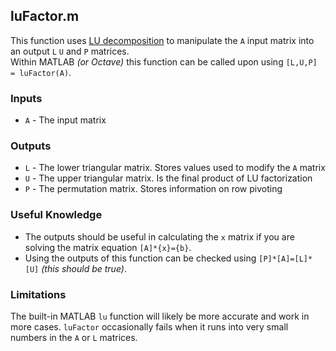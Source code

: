 ## luFactor.m
This function uses [LU decomposition](https://en.wikipedia.org/wiki/LU_decomposition "Wikipedia page on LU decomposition") to manipulate the `A` input matrix into an output `L` `U` and `P` matrices.  
Within MATLAB *(or Octave)* this function can be called upon using `[L,U,P] = luFactor(A)`.

### Inputs
* `A` - The input matrix

### Outputs
* `L` - The lower triangular matrix. Stores values used to modify the `A` matrix
* `U` - The upper triangular matrix. Is the final product of LU factorization
* `P` - The permutation matrix. Stores information on row pivoting


### Useful Knowledge
* The outputs should be useful in calculating the `x` matrix if you are solving the matrix equation `[A]*{x}={b}`.
* Using the outputs of this function can be checked using `[P]*[A]=[L]*[U]` *(this should be true)*.

### Limitations
The built-in MATLAB `lu` function will likely be more accurate and work in more cases. `luFactor` occasionally fails when it runs into very small numbers in the `A` or `L` matrices.